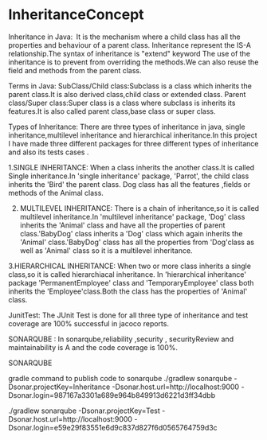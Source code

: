 # InheritanceConcept

Inheritance in Java:`
       `It is the mechanism where a child class has all the properties and behaviour of a parent class.
Inheritance represent the IS-A relationship.The syntax of inheritance is "extend" keyword The use of the 
inheritance is to prevent from overriding the methods.We can also reuse the field and methods from 
the parent class.


Terms in Java:
       SubClass/Child class:Subclass is a class which inherits the parent class.It is also derived 
class,child class or extended class.
        Parent class/Super class:Super class is a class where subclass is inherits its features.It 
is also called parent class,base class or super class.


Types of Inheritance:
         There are three types of inheritance in java, single inheritance,multilevel inheritance and 
hierarchical inheritance.In this project I have made three different packages for three different 
types of inheritance and also its tests cases .

 1.SINGLE INHERITANCE:
          When a class inherits the another class.It is called Single inheritance.In 'single 
inheritance' package, 'Parrot', the child class  inherits the 'Bird' the parent class. Dog class 
has all the features ,fields or methods of the Animal class.

2. MULTILEVEL INHERITANCE:
          There is a chain of inheritance,so it is called multilevel inheritance.In 'multilevel 
inheritance' package, 'Dog' class inherits the 'Animal' class and have all the properties of parent
class.'BabyDog' class inherits a 'Dog' class which again inherits the 'Animal' class.'BabyDog' class
has all the properties from 'Dog'class as well as 'Animal' class so it is a multilevel inheritance.

3.HIERARCHICAL INHERITANCE:
        When two or more class inherits a single class,so it is called hierarchiacal inheritance.
In 'hierarchical inheritance' package 'PermanentEmployee' class and 'TemporaryEmployee' class 
both inherits the 'Employee'class.Both the class has the properties of 'Animal' class.

JunitTest:
      The JUnit Test is done for all three type of inheritance and test coverage are 100%
successful in jacoco reports.

       
  SONARQUBE :
          In sonarqube,reliability ,security , securityReview and maintainability is A and 
the code coverage is 100%. 

     
SONARQUBE 

gradle command to publish code to sonarqube
./gradlew sonarqube 
  -Dsonar.projectKey=Inheritance 
  -Dsonar.host.url=http://localhost:9000 
  -Dsonar.login=987167a3301a689e964b849913d6221d3ff34dbb
  
  ./gradlew sonarqube 
    -Dsonar.projectKey=Test 
    -Dsonar.host.url=http://localhost:9000 
    -Dsonar.login=e59e29f83551e6d9c837d827f6d0565764759d3c